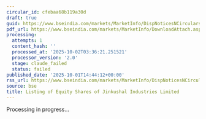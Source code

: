 ```yaml
---
circular_id: cfebaa68b119a30d
draft: true
guid: https://www.bseindia.com/markets/MarketInfo/DispNoticesNCirculars.aspx?Noticeid={DEC3C84D-CCC3-43A6-9D1F-B9AB1BABDEC6}&noticeno=20251001-70&dt=10/01/2025&icount=70&totcount=83&flag=0
pdf_url: https://www.bseindia.com/markets/MarketInfo/DownloadAttach.aspx?id=20251001-70&attachedId=c4bdc80b-8f22-4046-93e7-37f4e42f62dd
processing:
  attempts: 1
  content_hash: ''
  processed_at: '2025-10-02T03:36:21.251521'
  processor_version: '2.0'
  stage: claude_failed
  status: failed
published_date: '2025-10-01T14:44:12+00:00'
rss_url: https://www.bseindia.com/markets/MarketInfo/DispNoticesNCirculars.aspx?Noticeid={DEC3C84D-CCC3-43A6-9D1F-B9AB1BABDEC6}&noticeno=20251001-70&dt=10/01/2025&icount=70&totcount=83&flag=0
source: bse
title: Listing of Equity Shares of Jinkushal Industries Limited
---
```


Processing in progress...